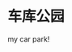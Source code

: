 <html>
<head>
<meta charset="utf-8">
<title>主题</title>
</head>
<body>

<h1>车库公园</h1>
<p>my car park!</p>

</body>
</html>
